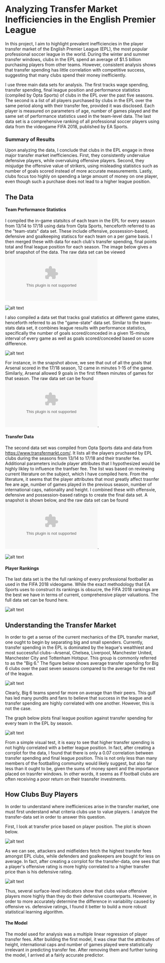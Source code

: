 # Analyzing Transfer Market Inefficiencies in the English Premier League #

	
  
  In this project, I aim to highlight prevalent inefficiencies in the player transfer market of the English Premier League (EPL), the most popular professional soccer league in the world. During the winter and summer transfer windows, clubs in the EPL spend an average of $1.5 billion purchasing players from other teams. However, consistent analysis shows that transfer spending has little correlation with competitive success, suggesting that many clubs spend their money inefficiently.
	
  I use three main data sets for analysis. The first tracks wage spending, transfer spending, final league position and performance statistics (compiled by Opta Sports) of clubs in the EPL over the past five seasons. The second is a list of all players purchased by clubs in the EPL over the same period along with their transfer fee, provided it was disclosed. Each player is measured on parameters of age, number of games played and the same set of performance statistics used in the team-level data. The last data set is a comprehensive ranking of all professional soccer players using data from the videogame FIFA 2018, published by EA Sports.
  
 
### Summary of Results ###

  Upon analyzing the data, I conclude that clubs in the EPL engage in three major transfer market inefficiencies. First, they consistently undervalue defensive players, while overvaluing offensive players. Second, they misjudge the offensive value of strikers, using misleading statistics such as number of goals scored instead of more accurate measurements. Lastly, clubs focus too highly on spending a large amount of money on one player, even though such a purchase does not lead to a higher league position. 



## The Data ##

#### Team Performance Statistics ####
I compiled the in-game statsitcs of each team in the EPL for every season from 13/14 to 17/18 using data from Opta Sports, henceforth referred to as the "team-stats" data set. These include offensive, possession-based, defensive and goalkeeping statiscs for each team on a per game basis. I then merged these with data for each club's transfer spending, final points total and final league position for each season. The image below gives a brief snapshot of the data. The raw data set can be viewed ![here](https://github.com/Ajay-Chopra/EPL-Trasnfer-Market/blob/master/Data/EPL_stats.csv) 

![alt text](https://github.com/Ajay-Chopra/EPL-Trasnfer-Market/blob/master/Images/Competitve%20Stats%20Data-Set.png)

I also compiled a data set that tracks goal statistics at different game states, henceforth referred to as the "game-state" data set. Similar to the team-stats data set, it combines league results with performance statistics, specifically the number of goals scored/conceded in a given 15-minute interval of every game as well as goals scored/conceded based on score difference. 

![alt text](https://github.com/Ajay-Chopra/EPL-Trasnfer-Market/blob/master/Images/Game-State-Data.png)

For instance, in the snapshot above, we see that out of all the goals that Arsenal scored in the 17/18 season, 12 came in minutes 1-15 of the game. Similarly, Arsenal allowed 9 goals in the first fifteen minutes of games for that season. The raw data set can be found ![here](https://github.com/Ajay-Chopra/EPL-Trasnfer-Market/blob/master/Data/game_state_data.csv). 


#### Transfer Data ####
The second data set was compiled from Opta Sports data and data from https://www.transfermarkt.com/. It lists all the players pruchased by EPL clubs during the seasons from 13/14 to 17/18 and their transfer fee. Additional parameters include player attributes that I hypothesized would be highly likley to influence the tranfser fee. The list was based on reviewing current literature on the subject, which I have compiled here. From the literature, it seems that the player attributes that most greatly affect trasnfer fee are age, number of games played in the previous season, number of international caps, nationality and height. I combined these with offensvie, defensive and possession-based ratings to create the final data set. A snapshot is shown below, and the raw data set can be found ![here](https://github.com/Ajay-Chopra/EPL-Trasnfer-Market/blob/master/Data/transfer-data.csv).

![alt text](https://github.com/Ajay-Chopra/EPL-Trasnfer-Market/blob/master/Images/Transfer-Data.png)

#### Player Rankings ####

The last data set is the the full ranking of every professional footballer as used in the FIFA 2018 videogame. While the exact methodology that EA Sports uses to construct its rankings is obsucre, the FIFA 2018 rankings are the best we have in terms of current, comprehensive player valuations. The full data set can be found here.

![alt text](https://github.com/Ajay-Chopra/EPL-Trasnfer-Market/blob/master/Images/Player-Rankings.png)


## Understanding the Transfer Market ##

In order to get a sense of the current mechanics of the EPL transfer market, one ought to begin by separating big and small spenders. Currently, transfer spending in the EPL is dominated by the league's wealthiest and most successful clubs--Arsenal, Chelsea, Liverpool, Manchester United, Manchester City and Tottenham Hotspur. This group is commonly referred to as the "Big 6." The figure below shows average transfer spending for Big 6 clubs over the past seven seasons compared to the average for the rest of the league.


![alt text](
https://github.com/Ajay-Chopra/EPL-Trasnfer-Market/blob/master/Images/Big%20Six%20vs.%20Rest%20of%20League%20Transfer%20Spending.png
)

Clearly, Big 6 teams spend far more on average than their peers. This gulf has led many pundits and fans to believe that success in the league and transfer spending are highly correlated with one another. However, this is not the case. 

The graph below plots final league position against transfer spending for every team in the EPL by season.

![alt text](https://github.com/Ajay-Chopra/EPL-Trasnfer-Market/blob/master/Images/Position%20vs.%20Transfer%20Spending%20Plot.png)


From a simple visual test, it is easy to see that higher transfer spending is not highly correlated with a better league position. In fact, after creating a corrplot for the data, I found that there is only a 0.07 correlation between transfer spending and final league position. This is not only less than many members of the footballing community would likely suggest, but also far less than it ought to be, given the sums of money spent and the importance placed on trasnfer windows. In other words, it seems as if football clubs are often receiving a poor return on their trasnsfer investments. 


## How Clubs Buy Players ##

In order to understand where inefficienices arise in the transfer market, one must first understand what criteria clubs use to value players. I analyze the transfer-data set in order to answer this question.

First, I look at transfer price based on player position. The plot is shown below.


![alt text](https://github.com/Ajay-Chopra/EPL-Trasnfer-Market/blob/master/Images/Transfer%20Fee%20vs.%20Player%20Position.png)

As we can see, attackers and midfielders fetch the highest transfer fees amongst EPL clubs, while defenders and goalkeepers are bought for less on average. In fact, after creating a corrplot for the transfer-data, one sees that a player's offensive rating is more highly correlated to a higher transfer price than is his defensive rating.

![alt text](https://github.com/Ajay-Chopra/EPL-Trasnfer-Market/blob/master/Images/Transfer%20CorrPlot.png)

Thus, several surface-level indicators show that clubs value offensive players more highly than they do their defensive counterparts. However, in order to more accurately determine the difference in variability caused by offensive vs. defensive ratings, I found it better to build a more robust statistical learning algorithm.

#### The Model ####

The model used for analysis was a multiple linear regression of player transfer fees. After building the first model, it was clear that the attributes of height, international caps and number of games played were statistically irrelevant in predicting transfer fee. After removing them and further tuning the model, I arrived at a fairly accurate predictor.





















































